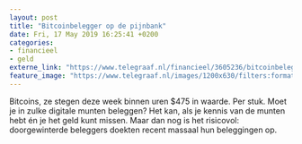 ```yaml
---
layout: post
title: "Bitcoinbelegger op de pijnbank"
date: Fri, 17 May 2019 16:25:41 +0200
categories: 
- financieel 
- geld 
externe_link: "https://www.telegraaf.nl/financieel/3605236/bitcoinbelegger-op-de-pijnbank"
feature_image: "https://www.telegraaf.nl/images/1200x630/filters:format(jpeg):quality(80)/cdn-kiosk-api.telegraaf.nl/cfc78acc-78c1-11e9-b92a-02d2fb1aa1d7.jpg"
---
```


<p class="intro">Bitcoins, ze stegen deze week binnen uren $475 in waarde. Per stuk. Moet je in zulke digitale munten beleggen? Het kan, als je kennis van de munten hebt én je het geld kunt missen. Maar dan nog is het risicovol: doorgewinterde beleggers doekten recent massaal hun beleggingen op.</p>
